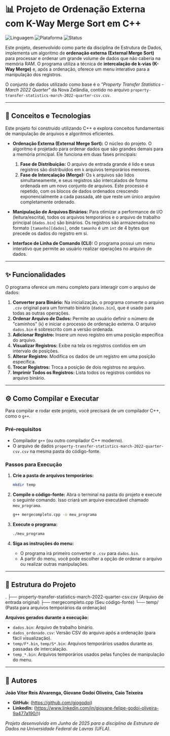# 📊 Projeto de Ordenação Externa com K-Way Merge Sort em C++

![Linguagem](https://img.shields.io/badge/Linguagem-C%2B%2B-blue.svg)
![Plataforma](https://img.shields.io/badge/Plataforma-Terminal-brightgreen.svg)
![Status](https://img.shields.io/badge/Status-Conclu%C3%ADdo-sucesso)

Este projeto, desenvolvido como parte da disciplina de Estrutura de Dados, implementa um algoritmo de **ordenação externa (External Merge Sort)** para processar e ordenar um grande volume de dados que não caberia na memória RAM. O programa utiliza a técnica de **intercalação de k-vias (K-Way Merge)** e, após a ordenação, oferece um menu interativo para a manipulação dos registros.

O conjunto de dados utilizado como base é o *"Property Transfer Statistics - March 2022 Quarter"* da Nova Zelândia, contido no arquivo `property-transfer-statistics-march-2022-quarter-csv.csv`.

---

## 🚀 Conceitos e Tecnologias

Este projeto foi construído utilizando C++ e explora conceitos fundamentais de manipulação de arquivos e algoritmos eficientes.

-   **Ordenação Externa (External Merge Sort):** O núcleo do projeto. O algoritmo é projetado para ordenar dados que são grandes demais para a memória principal. Ele funciona em duas fases principais:
    1.  **Fase de Distribuição:** O arquivo de entrada grande é lido e seus registros são distribuídos em `k` arquivos temporários menores.
    2.  **Fase de Intercalação (Merge):** Os `k` arquivos são lidos simultaneamente, e seus registros são intercalados de forma ordenada em um novo conjunto de arquivos. Este processo é repetido, com os blocos de dados ordenados crescendo exponencialmente a cada passada, até que reste um único arquivo completamente ordenado.

-   **Manipulação de Arquivos Binários:** Para otimizar a performance de I/O (leitura/escrita), todos os arquivos temporários e o arquivo de trabalho principal (`dados.bin`) são binários. Os registros são armazenados no formato `[tamanho][dados]`, onde `tamanho` é um `int` de 4 bytes que precede os dados do registro em si.

-   **Interface de Linha de Comando (CLI):** O programa possui um menu interativo que permite ao usuário realizar operações no arquivo de dados.

---

## ✨ Funcionalidades

O programa oferece um menu completo para interagir com o arquivo de dados:

1.  **Converter para Binário:** Na inicialização, o programa converte o arquivo `.csv` original para um formato binário (`dados.bin`), que é usado para todas as outras operações.
2.  **Ordenar Arquivo de Dados:** Permite ao usuário definir o número de "caminhos" (`k`) e iniciar o processo de ordenação externa. O arquivo `dados.bin` é sobrescrito com a versão ordenada.
3.  **Adicionar Registro:** Insere um novo registro em uma posição específica do arquivo.
4.  **Visualizar Registros:** Exibe na tela os registros contidos em um intervalo de posições.
5.  **Alterar Registro:** Modifica os dados de um registro em uma posição específica.
6.  **Trocar Registros:** Troca a posição de dois registros no arquivo.
7.  **Imprimir Todos os Registros:** Lista todos os registros contidos no arquivo binário.

---

## ⚙️ Como Compilar e Executar

Para compilar e rodar este projeto, você precisará de um compilador C++, como o `g++`.

### Pré-requisitos
-   Compilador `g++` (ou outro compilador C++ moderno).
-   O arquivo de dados `property-transfer-statistics-march-2022-quarter-csv.csv` na mesma pasta do código-fonte.

### Passos para Execução

1.  **Crie a pasta de arquivos temporários:**
    ```bash
    mkdir temp
    ```

2.  **Compile o código-fonte:**
    Abra o terminal na pasta do projeto e execute o seguinte comando. Isso criará um arquivo executável chamado `meu_programa`.
    ```bash
    g++ mergecompleto.cpp -o meu_programa
    ```

3.  **Execute o programa:**
    ```bash
    ./meu_programa
    ```

4.  **Siga as instruções do menu:**
    -   O programa irá primeiro converter o `.csv` para `dados.bin`.
    -   A partir do menu, você pode escolher a opção de ordenar o arquivo ou realizar outras manipulações.

---

## 📁 Estrutura do Projeto


.
├── property-transfer-statistics-march-2022-quarter-csv.csv  (Arquivo de entrada original)
├── mergecompleto.cpp                                          (Seu código-fonte)
└── temp/                                                    (Pasta para arquivos temporários da ordenação)


**Arquivos gerados durante a execução:**
-   `dados.bin`: Arquivo de trabalho binário.
-   `dados_ordenado.csv`: Versão CSV do arquivo após a ordenação (para fácil visualização).
-   `temp/F*.bin`, `temp/S*.bin`: Arquivos temporários usados durante as passadas de intercalação.
-   `temp_*.bin`: Arquivos temporários usados pelas funções de manipulação do menu.

---

## 👤 Autores

**João Vitor Reis Alvarenga, Giovane Godoi Oliveira, Caio Teixeira**

-   **GitHub:** (https://github.com/giogodoi)
-   **LinkedIn:** (https://www.linkedin.com/in/giovane-felipe-godoi-oliveira-9a477a190/))

*Projeto desenvolvido em Junho de 2025 para a disciplina de Estrutura de Dados na Universidade Federal de Lavras (UFLA).*
